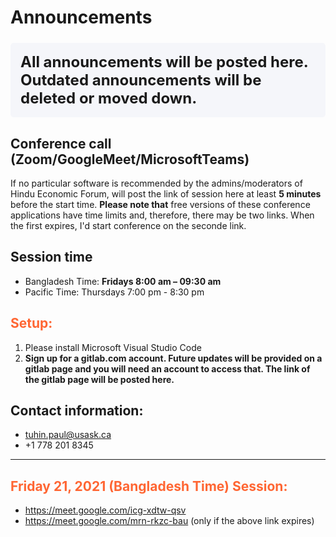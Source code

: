 # Announcements

**<p style="background-color:#f5f6fa; font-size: 1.5rem; padding: 1rem; border-radius: 5px;">All announcements will be posted here. Outdated announcements will be deleted or moved down.</p>**

## Conference call (Zoom/GoogleMeet/MicrosoftTeams)

If no particular software is recommended by the admins/moderators of Hindu Economic Forum, will post
the link of session here at least **5 minutes** before the start time. **Please note that** free versions
of these conference applications have time limits and, therefore, there may be two links. When the first
expires, I'd start conference on the seconde link.

## Session time

- Bangladesh Time: **Fridays 8:00 am – 09:30 am**
- Pacific Time: Thursdays 7:00 pm - 8:30 pm

## <span style='color: #f63;'>Setup:</span>

1. Please install Microsoft Visual Studio Code
2. **Sign up for a gitlab.com account. Future updates will be provided on a gitlab page and you will need an account to access that. The link of the gitlab page will be posted here.**

## Contact information:

- tuhin.paul@usask.ca
- +1 778 201 8345

<hr />

## <span style='color: #f63;'>Friday 21, 2021 (Bangladesh Time) Session:</span>

 - https://meet.google.com/icg-xdtw-qsv
 - https://meet.google.com/mrn-rkzc-bau (only if the above link expires)
